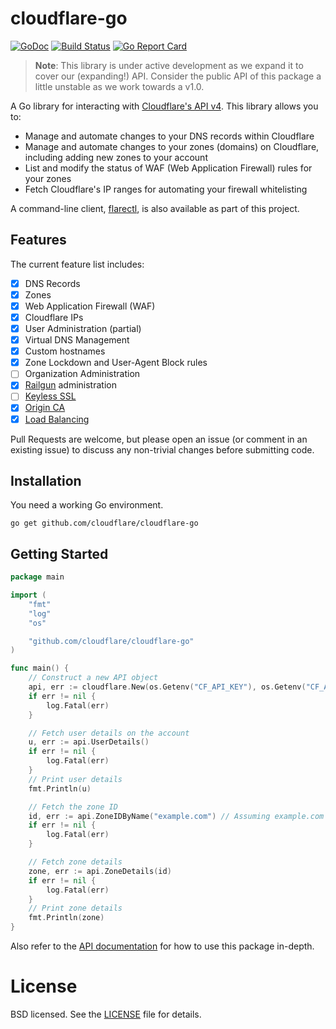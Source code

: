 # cloudflare-go

[![GoDoc](https://img.shields.io/badge/godoc-reference-5673AF.svg?style=flat-square)](https://godoc.org/github.com/cloudflare/cloudflare-go)
[![Build Status](https://img.shields.io/travis/cloudflare/cloudflare-go/master.svg?style=flat-square)](https://travis-ci.org/cloudflare/cloudflare-go)
[![Go Report Card](https://goreportcard.com/badge/github.com/cloudflare/cloudflare-go?style=flat-square)](https://goreportcard.com/report/github.com/cloudflare/cloudflare-go)

> **Note**: This library is under active development as we expand it to cover our (expanding!) API.
Consider the public API of this package a little unstable as we work towards a v1.0.

A Go library for interacting with [Cloudflare's API v4](https://api.cloudflare.com/). This library
allows you to:

* Manage and automate changes to your DNS records within Cloudflare
* Manage and automate changes to your zones (domains) on Cloudflare, including adding new zones to
  your account
* List and modify the status of WAF (Web Application Firewall) rules for your zones
* Fetch Cloudflare's IP ranges for automating your firewall whitelisting

A command-line client, [flarectl](cmd/flarectl), is also available as part of this project.

## Features

The current feature list includes:

- [x] DNS Records
- [x] Zones
- [x] Web Application Firewall (WAF)
- [x] Cloudflare IPs
- [x] User Administration (partial)
- [x] Virtual DNS Management
- [x] Custom hostnames
- [x] Zone Lockdown and User-Agent Block rules
- [ ] Organization Administration
- [x] [Railgun](https://www.cloudflare.com/railgun/) administration
- [ ] [Keyless SSL](https://blog.cloudflare.com/keyless-ssl-the-nitty-gritty-technical-details/)
- [x] [Origin CA](https://blog.cloudflare.com/universal-ssl-encryption-all-the-way-to-the-origin-for-free/)
- [x] [Load Balancing](https://blog.cloudflare.com/introducing-load-balancing-intelligent-failover-with-cloudflare/)

Pull Requests are welcome, but please open an issue (or comment in an existing issue) to discuss any
non-trivial changes before submitting code.

## Installation

You need a working Go environment.

```
go get github.com/cloudflare/cloudflare-go
```

## Getting Started

```go
package main

import (
	"fmt"
	"log"
	"os"

	"github.com/cloudflare/cloudflare-go"
)

func main() {
	// Construct a new API object
	api, err := cloudflare.New(os.Getenv("CF_API_KEY"), os.Getenv("CF_API_EMAIL"))
	if err != nil {
		log.Fatal(err)
	}

	// Fetch user details on the account
	u, err := api.UserDetails()
	if err != nil {
		log.Fatal(err)
	}
	// Print user details
	fmt.Println(u)

	// Fetch the zone ID
	id, err := api.ZoneIDByName("example.com") // Assuming example.com exists in your Cloudflare account already
	if err != nil {
		log.Fatal(err)
	}

	// Fetch zone details
	zone, err := api.ZoneDetails(id)
	if err != nil {
		log.Fatal(err)
	}
	// Print zone details
	fmt.Println(zone)
}
```

Also refer to the [API documentation](https://godoc.org/github.com/cloudflare/cloudflare-go) for how
to use this package in-depth.

# License

BSD licensed. See the [LICENSE](LICENSE) file for details.
